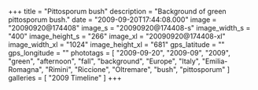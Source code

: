 +++
title = "Pittosporum bush"
description = "Background of green pittosporum bush."
date = "2009-09-20T17:44:08.000"
image = "20090920@174408"
image_s = "20090920@174408-s"
image_width_s = "400"
image_height_s = "266"
image_xl = "20090920@174408-xl"
image_width_xl = "1024"
image_height_xl = "681"
gps_latitude = ""
gps_longitude = ""
phototags = [ "2009-09-20", "2009-09", "2009", "green", "afternoon", "fall", "background", "Europe", "Italy", "Emilia-Romagna", "Rimini", "Riccione", "Oltremare", "bush", "pittosporum" ]
galleries = [ "2009 Timeline" ]
+++
